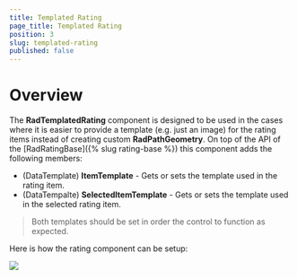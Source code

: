 ```yaml
---
title: Templated Rating
page_title: Templated Rating
position: 3
slug: templated-rating
published: false
---
```


# Overview

The **RadTemplatedRating** component is designed to be used in the cases where it is easier to provide a template (e.g. just an image) for the rating items instead of creating custom **RadPathGeometry**. On top of the API of the [RadRatingBase]({% slug rating-base %}) this component adds the following members:

 - (DataTemplate) **ItemTemplate** - Gets or sets the template used in the rating item.
 - (DataTempalte) **SelectedItemTemplate** - Gets or sets the template used in the selected rating item.

> Both templates should be set in order the control to function as expected.



Here is how the rating component can be setup:

<snippet id='rating-templates'/>

![](../images/rating-templates.png)